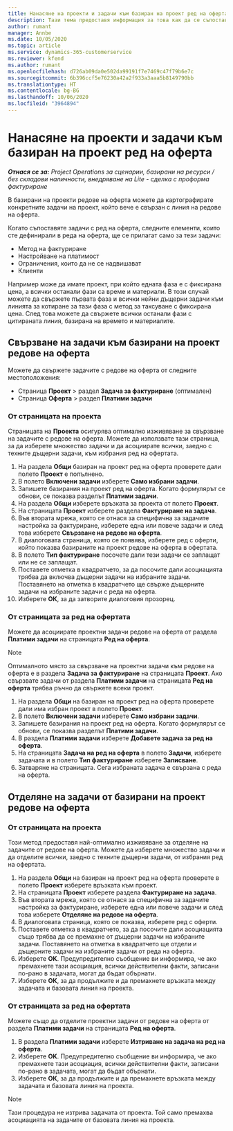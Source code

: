 ```yaml
---
title: Нанасяне на проекти и задачи към базиран на проект ред на оферта
description: Тази тема предоставя информация за това как да се съпоставят проекти и задачи на линия, базирана на проекти.
author: rumant
manager: Annbe
ms.date: 10/05/2020
ms.topic: article
ms.service: dynamics-365-customerservice
ms.reviewer: kfend
ms.author: rumant
ms.openlocfilehash: d726ab09da0e502da99191f7e7469c47f79b6e7c
ms.sourcegitcommit: 6b396ccf5e76230a42a2f933a3aaa5b8149790bb
ms.translationtype: HT
ms.contentlocale: bg-BG
ms.lasthandoff: 10/06/2020
ms.locfileid: "3964894"
---
```

# <a name="map-projects-and-tasks-to-a-project-based-quote-line"></a>Нанасяне на проекти и задачи към базиран на проект ред на оферта

_**Отнася се за:** Project Operations за сценарии, базирани на ресурси / без складови наличности, внедряване на Lite - сделка с проформа фактуриране_

В базирани на проекти редове на оферта можете да картографирате конкретните задачи на проект, който вече е свързан с линия на редове на оферта.

Когато съпоставяте задачи с ред на оферта, следните елементи, които сте дефинирали в реда на оферта, ще се прилагат само за тези задачи:

- Метод на фактуриране
- Настройване на платимост
- Ограничения, които да не се надвишават
- Клиенти

Например може да имате проект, при който едната фаза е с фиксирана цена, а всички останали фази са време и материали. В този случай можете да свържете първата фаза и всички нейни дъщерни задачи към линията за котиране за тази фаза с метод за таксуване с фиксирана цена. След това можете да свържете всички останали фази с цитираната линия, базирана на времето и материалите.

## <a name="associate-tasks-to-project-based-quote-lines"></a>Свързване на задачи към базирани на проект редове на оферта

Можете да свържете задачите с редове на оферта от следните местоположения:

- Страница **Проект** > раздел **Задача за фактуриране** (оптимален)
- Страница **Оферта** > раздел **Платими задачи** 

### <a name="from-the-project-page"></a>От страницата на проекта

Страницата на **Проекта** осигурява оптимално изживяване за свързване на задачите с редове на оферта. Можете да използвате тази страница, за да изберете множество задачи и да асоциирате всички, заедно с техните дъщерни задачи, към избрания ред на офертата.

1. На раздела **Общи** базиран на проект ред на оферта проверете дали полето **Проект** е попълнено.
2. В полето **Включени задачи** изберете **Само избрани задачи**.
3. Запишете базирания на проект ред на оферта. Когато формулярът се обнови, се показва разделът **Платими задачи**.
4. На раздела **Общи** изберете връзката за проекта от полето **Проект**.
5. На страницата **Проект** изберете раздела **Фактуриране на задача**.
6. Във втората мрежа, която се отнася за специфична за задачите настройка за фактуриране, изберете една или повече задачи и след това изберете **Свързване на редове на оферта**.
7. В диалоговата страница, която се появява, изберете ред с оферти, който показва базираните на проект редове на оферта в офертата.
8. В полето **Тип фактуриране** посочете дали тези задачи се заплащат или не се заплащат.
9. Поставете отметка в квадратчето, за да посочите дали асоциацията трябва да включва дъщерни задачи на избраните задачи. Поставянето на отметка в квадратчето ще свърже дъщерните задачи на избраните задачи с реда на оферта.
10. Изберете **ОК**, за да затворите диалоговия прозорец.

### <a name="from-the-quote-line-page"></a>От страницата за ред на офертата

Можете да асоциирате проектни задачи редове на оферта от раздела **Платими задачи** на страницата **Ред на оферта**.

>[!NOTE]
>Оптималното място за свързване на проектни задачи към редове на оферта е в раздела **Задача за фактуриране** на страницата **Проект**. Ако свързвате задачи от раздела **Платими задачи** на страницата **Ред на оферта** трябва ръчно да свържете всеки проект.

1. На раздела **Общи** на базиран на проект ред на оферта проверете дали има избран проект в полето **Проект**.
2. В полето **Включени задачи** изберете **Само избрани задачи**.
3. Запишете базирания на проект ред на оферта. Когато формулярът се обнови, се показва разделът **Платими задачи**.
4. В раздела **Платими задачи** изберете **Добавете задача за ред на оферта**.
5. На страницата **Задача на ред на оферта** в полето **Задачи**, изберете задачата и в полето **Тип фактуриране** изберете **Записване**. 
6. Затваряне на страницата. Сега избраната задача е свързана с реда на оферта.

## <a name="disassociate-tasks-from-projectbased-quote-lines"></a>Отделяне на задачи от базирани на проект редове на оферта

### <a name="from-the-project-page"></a>От страницата на проекта

Този метод предоставя най-оптимално изживяване за отделяне на задачите от редове на оферта. Можете да изберете множество задачи и да отделите всички, заедно с техните дъщерни задачи, от избрания ред на офертата.

1. На раздела **Общи** на базиран на проект ред на оферта проверете в полето **Проект** изберете връзката към проект.
2. На страницата **Проект** изберете раздела **Фактуриране на задача**.
3. Във втората мрежа, която се отнася за специфична за задачите настройка за фактуриране, изберете една или повече задачи и след това изберете **Отделяне на редове на оферта**.
4. В диалоговата страница, която се показва, изберете ред с оферти.
5. Поставете отметка в квадратчето, за да посочите дали асоциацията също трябва да се премахне от дъщерни задачи на избраните задачи. Поставянето на отметка в квадратчето ще отдели и дъщерните задачи на избраните задачи от реда на оферта.
6. Изберете **OK**. Предупредително съобщение ви информира, че ако премахнете тази асоциация, всички действителни факти, записани по-рано в задачата, могат да бъдат обърнати. 
7. Изберете **ОК**, за да продължите и да премахнете връзката между задачата и базовата линия на проекта.

### <a name="from-the-quote-line-page"></a>От страницата за ред на офертата

Можете също да отделите проектни задачи от редове на оферта от раздела **Платими задачи** на страницата **Ред на оферта**.

1. В раздела **Платими задачи** изберете **Изтриване на задача на ред на оферта**.
2. Изберете **OK**. Предупредително съобщение ви информира, че ако премахнете тази асоциация, всички действителни факти, записани по-рано в задачата, могат да бъдат обърнати. 
3. Изберете **ОК**, за да продължите и да премахнете връзката между задачата и базовата линия на проекта.

>[!NOTE]
> Тази процедура не изтрива задачата от проекта. Той само премахва асоциацията на задачите от базовата линия на проекта.
